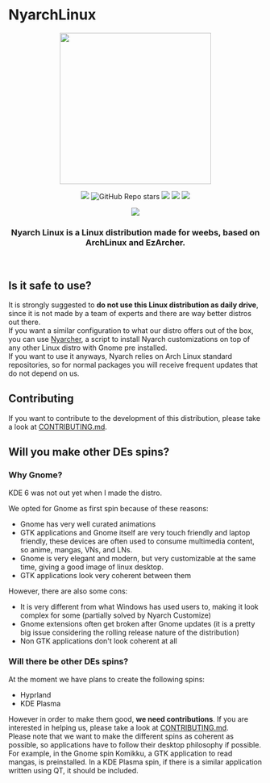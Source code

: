 # NyarchLinux
<div align="center">
   <img src="https://user-images.githubusercontent.com/67018178/219306815-448eea25-d0f3-4512-8d4f-f8167e21841a.png" width="300px" style="margin:auto;"/>

![](https://img.shields.io/github/v/release/NyarchLinux/NyarchLinux?include_prereleases&label=Nyarch%20Release&style=for-the-badge)
![GitHub Repo stars](https://img.shields.io/github/stars/NyarchLinux/NyarchLinux?style=for-the-badge&color=%23daaa3f)
![](https://img.shields.io/github/license/nyarchlinux/nyarchlinux?color=green&style=for-the-badge)
[![](https://img.shields.io/badge/Website-nyarchlinux.moe-%23e32b6b?style=for-the-badge&logoColor=C689C6)](https://nyarchlinux.moe)
[![](https://img.shields.io/badge/Wiki-wiki.nyarchlinux.moe-%234051b5?style=for-the-badge)](https://wiki.nyarchlinux.moe)

[![](https://dcbadge.vercel.app/api/server/xuw6BNXXE7)](https://discord.gg/xuw6BNXXE7)

   <h3><b>Nyarch Linux</b> is a Linux distribution <b>made for weebs</b>, based on ArchLinux and EzArcher.</h3><br />

</div>

## Is it safe to use?
It is strongly suggested to <b>do not use this Linux distribution as daily drive</b>, since it is not made by a team of experts and there are way better distros out there. <br />
If you want a similar configuration to what our distro offers out of the box, you can use [Nyarcher](https://github.com/NyarchLinux/Nyarcher), a script to install Nyarch
customizations on top of any other Linux distro with Gnome pre installed. <br />
If you want to use it anyways, Nyarch relies on Arch Linux standard repositories, so for normal packages you will receive frequent updates that do not depend on us.

## Contributing
If you want to contribute to the development of this distribution, please take a look at [CONTRIBUTING.md](https://github.com/NyarchLinux/NyarchLinux/blob/main/CONTRIBUTING.md).

## Will you make other DEs spins?

### Why Gnome?
KDE 6 was not out yet when I made the distro.

We opted for Gnome as first spin because of these reasons:
- Gnome has very well curated animations
- GTK applications and Gnome itself are very touch friendly and laptop friendly, these devices are often used to consume multimedia content, so anime, mangas, VNs, and LNs.
- Gnome is very elegant and modern, but very customizable at the same time, giving a good image of linux desktop.
- GTK applications look very coherent between them

However, there are also some cons:
- It is very different from what Windows has used users to, making it look complex for some (partially solved by Nyarch Customize)
- Gnome extensions often get broken after Gnome updates (it is a pretty big issue considering the rolling release nature of the distribution)
- Non GTK applications don't look coherent at all
### Will there be other DEs spins?
At the moment we have plans to create the following spins:
- Hyprland
- KDE Plasma

However in order to make them good, **we need contributions**. If you are interested in helping us, please take a look at [CONTRIBUTING.md](https://github.com/NyarchLinux/NyarchLinux/blob/main/CONTRIBUTING.md).
<br />
Please note that we want to make the different spins as coherent as possible, so applications have to follow their desktop philosophy if possible. <br />
For example, in the Gnome spin Komikku, a GTK application to read mangas, is preinstalled. In a KDE Plasma spin, if there is a similar application written using QT, it should be included.
